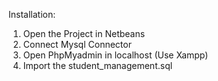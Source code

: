 Installation:

1. Open the Project in Netbeans
2. Connect Mysql Connector
3. Open PhpMyadmin in localhost (Use Xampp)
4. Import the student_management.sql

